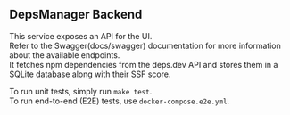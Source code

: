 ## DepsManager Backend

This service exposes an API for the UI.  
Refer to the Swagger(docs/swagger) documentation for more information about the available endpoints.  
It fetches npm dependencies from the deps.dev API and stores them in a SQLite database along with their SSF score.

To run unit tests, simply run `make test`.  
To run end-to-end (E2E) tests, use `docker-compose.e2e.yml`.
